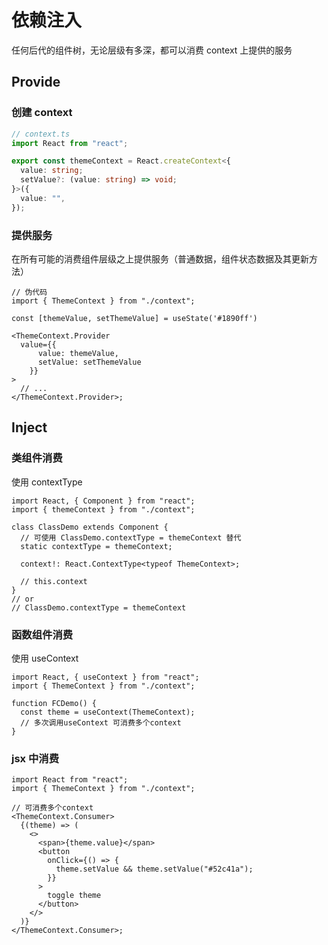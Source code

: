 # 依赖注入

任何后代的组件树，无论层级有多深，都可以消费 context 上提供的服务

## Provide

### 创建 context

```ts
// context.ts
import React from "react";

export const themeContext = React.createContext<{
  value: string;
  setValue?: (value: string) => void;
}>({
  value: "",
});
```

### 提供服务

在所有可能的消费组件层级之上提供服务（普通数据，组件状态数据及其更新方法）

```tsx
// 伪代码
import { ThemeContext } from "./context";

const [themeValue, setThemeValue] = useState('#1890ff')

<ThemeContext.Provider
  value={{
      value: themeValue,
      setValue: setThemeValue
    }}
>
  // ...
</ThemeContext.Provider>;
```

## Inject

### 类组件消费

使用 contextType

```tsx
import React, { Component } from "react";
import { themeContext } from "./context";

class ClassDemo extends Component {
  // 可使用 ClassDemo.contextType = themeContext 替代
  static contextType = themeContext;

  context!: React.ContextType<typeof ThemeContext>;

  // this.context
}
// or
// ClassDemo.contextType = themeContext
```

### 函数组件消费

使用 useContext

```tsx
import React, { useContext } from "react";
import { ThemeContext } from "./context";

function FCDemo() {
  const theme = useContext(ThemeContext);
  // 多次调用useContext 可消费多个context
}
```

### jsx 中消费

```tsx
import React from "react";
import { ThemeContext } from "./context";

// 可消费多个context
<ThemeContext.Consumer>
  {(theme) => (
    <>
      <span>{theme.value}</span>
      <button
        onClick={() => {
          theme.setValue && theme.setValue("#52c41a");
        }}
      >
        toggle theme
      </button>
    </>
  )}
</ThemeContext.Consumer>;
```
